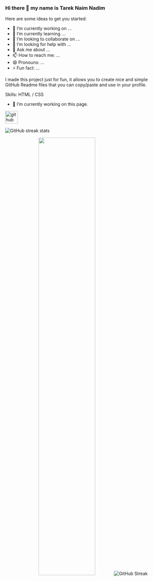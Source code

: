 ### Hi there 👋 my name is Tarek Naim Nadim




Here are some ideas to get you started:

- 🔭 I’m currently working on ...
- 🌱 I’m currently learning ...
- 👯 I’m looking to collaborate on ...
- 🤔 I’m looking for help with ...
- 💬 Ask me about ...
- 📫 How to reach me: ...
- 😄 Pronouns: ...
- ⚡ Fun fact: ...



I made this project just for fun, it allows you to create nice and simple GitHub Readme files that you can copy/paste and use in your profile.

Skills: HTML / CSS

- 🔭 I’m currently working on this page. 


[<img src='https://cdn.jsdelivr.net/npm/simple-icons@3.0.1/icons/github.svg' alt='github' height='40'>](https://github.com/TarekNaimT20) 

 ![GitHub streak stats](https://streak-stats.demolab.com/?user=TarekNaimT20) 

 <p align="center">
	 <img width="60%" src="https://git.io/streak-stats"><img src="https://github-readme-streak-stats.herokuapp.com?user=TarekNaimT20&theme=dracula&exclude_days=Sun" alt="GitHub Streak" />
</p>



